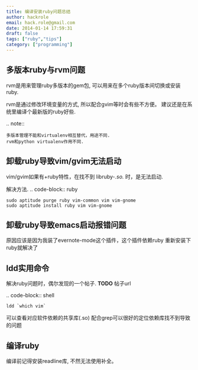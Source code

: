 ```yaml
---
title: 编译安装ruby问题总结
author: hackrole
email: hack.role@gmail.com
date: 2014-01-14 17:59:31
draft: false
tags: ["ruby","tips"]
category: ["programming"]
---
```




多版本ruby与rvm问题
-------------------

rvm是用来管理ruby多版本的gem包, 可以用来在多个ruby版本间切换或安装ruby.

rvm是通过修改环境变量的方式, 所以配合gvim等时会有些不方便。
建议还是在系统里编译个最新版的ruby好些.

.. note::

    多版本管理不能和virtualenv相互替代，用途不同.
    rvm和python virtualenv作用不同.

卸载ruby导致vim/gvim无法启动
----------------------------

vim/gvim如果有+ruby特性，在找不到 libruby-*.so.* 时，是无法启动.

解决方法.
.. code-block:: ruby

    sudo aptitude purge ruby vim-common vim vim-gnome
    sudo aptitude install ruby vim vim-gnome

卸载ruby导致emacs启动报错问题
-----------------------------

原因应该是因为我装了evernote-mode这个插件，这个插件依赖ruby
重新安装下ruby就解决了

ldd实用命令
-----------

解决ruby问题时，偶尔发现的一个帖子. **TODO** 帖子url

.. code-block:: shell

    ldd `which vim`

可以查看对应软件依赖的共享库(.so)
配合grep可以很好的定位依赖库找不到导致的问题

编译ruby
--------

编译前记得安装readline库, 不然无法使用补全。
